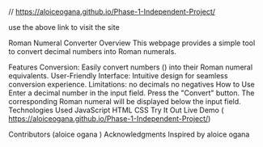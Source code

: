 //  https://aloiceogana.github.io/Phase-1-Independent-Project/ 

use the above link to visit the site 

Roman Numeral Converter
Overview
This webpage provides a simple tool to convert decimal numbers into Roman numerals.

Features
Conversion: Easily convert numbers () into their Roman numeral equivalents.
User-Friendly Interface: Intuitive design for seamless conversion experience.
Limitations: no decimals
             no negatives
How to Use
Enter a decimal number in the input field.
Press the "Convert" button.
The corresponding Roman numeral will be displayed below the input field.
Technologies Used
JavaScript
HTML
CSS
Try It Out
Live Demo ( https://aloiceogana.github.io/Phase-1-Independent-Project/)

Contributors
(aloice ogana 
)
Acknowledgments
Inspired by aloice ogana 